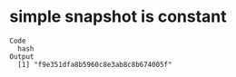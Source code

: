 # simple snapshot is constant

    Code
      hash
    Output
      [1] "f9e351dfa8b5960c8e3ab8c8b674005f"

